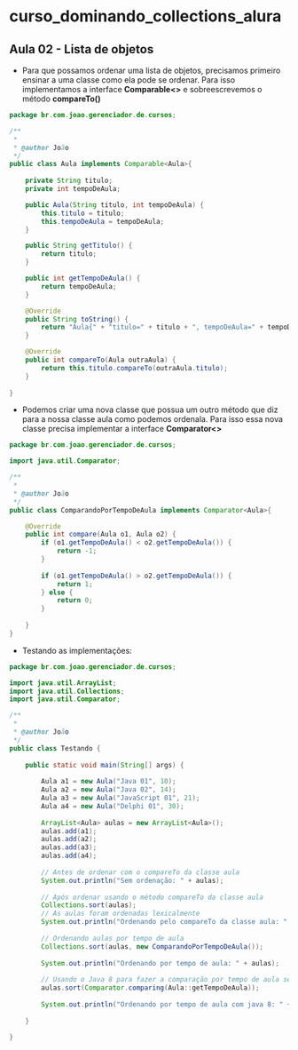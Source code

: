 # curso_dominando_collections_alura

## Aula 02 - Lista de objetos

- Para que possamos ordenar uma lista de objetos, precisamos primeiro ensinar a uma classe como ela pode se ordenar. Para isso implementamos a interface **Comparable<>** e sobreescrevemos o método **compareTo()**

```java
package br.com.joao.gerenciador.de.cursos;

/**
 *
 * @author João
 */
public class Aula implements Comparable<Aula>{
    
    private String titulo;
    private int tempoDeAula;

    public Aula(String titulo, int tempoDeAula) {
        this.titulo = titulo;
        this.tempoDeAula = tempoDeAula;
    }

    public String getTitulo() {
        return titulo;
    }

    public int getTempoDeAula() {
        return tempoDeAula;
    }

    @Override
    public String toString() {
        return "Aula{" + "titulo=" + titulo + ", tempoDeAula=" + tempoDeAula + '}';
    }

    @Override
    public int compareTo(Aula outraAula) {
        return this.titulo.compareTo(outraAula.titulo);
    }
    
}
```

- Podemos criar uma nova classe que possua um outro método que diz para a nossa classe aula como podemos ordenala. Para isso essa nova classe precisa implementar a interface **Comparator<>**
```java
package br.com.joao.gerenciador.de.cursos;

import java.util.Comparator;

/**
 *
 * @author João
 */
public class ComparandoPorTempoDeAula implements Comparator<Aula>{

    @Override
    public int compare(Aula o1, Aula o2) {
        if (o1.getTempoDeAula() < o2.getTempoDeAula()) {
            return -1;
        }
        
        if (o1.getTempoDeAula() > o2.getTempoDeAula()) {
            return 1;
        } else {
            return 0;
        }        
        
    }
}

```
- Testando as implementações:
 
```java
package br.com.joao.gerenciador.de.cursos;

import java.util.ArrayList;
import java.util.Collections;
import java.util.Comparator;

/**
 *
 * @author João
 */
public class Testando {
    
    public static void main(String[] args) {
        
        Aula a1 = new Aula("Java 01", 10);
        Aula a2 = new Aula("Java 02", 14);
        Aula a3 = new Aula("JavaScript 01", 21);
        Aula a4 = new Aula("Delphi 01", 30);
        
        ArrayList<Aula> aulas = new ArrayList<Aula>();
        aulas.add(a1);
        aulas.add(a2);
        aulas.add(a3);
        aulas.add(a4);
        
        // Antes de ordenar com o compareTo da classe aula
        System.out.println("Sem ordenação: " + aulas);
        
        // Após ordenar usando o método compareTo da classe aula
        Collections.sort(aulas);
        // As aulas foram ordenadas lexicalmente
        System.out.println("Ordenando pelo compareTo da classe aula: " + aulas);
        
        // Ordenando aulas por tempo de aula
        Collections.sort(aulas, new ComparandoPorTempoDeAula());
        
        System.out.println("Ordenando por tempo de aula: " + aulas);
        
        // Usando o Java 8 para fazer a comparação por tempo de aula sem precisar criar uma classe nova para isso
        aulas.sort(Comparator.comparing(Aula::getTempoDeAula));
        
        System.out.println("Ordenando por tempo de aula com java 8: " + aulas);
        
    }
    
}

```
